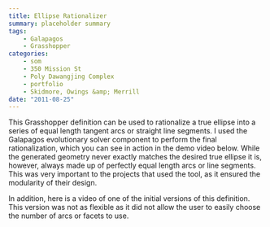 ```yaml
---
title: Ellipse Rationalizer
summary: placeholder summary
tags:
    - Galapagos
    - Grasshopper
categories:
    - som
    - 350 Mission St
    - Poly Dawangjing Complex
    - portfolio
    - Skidmore, Owings &amp; Merrill
date: "2011-08-25"
---
```


This Grasshopper definition can be used to rationalize a true ellipse into a series of equal length tangent arcs or straight line segments. I used the Galapagos evolutionary solver component to perform the final rationalization, which you can see in action in the demo video below. While the generated geometry never exactly matches the desired true ellipse it is, however, always made up of perfectly equal length arcs or line segments. This was very important to the projects that used the tool, as it ensured the modularity of their design.

In addition, here is a video of one of the initial versions of this definition. This version was not as flexible as it did not allow the user to easily choose the number of arcs or facets to use.
